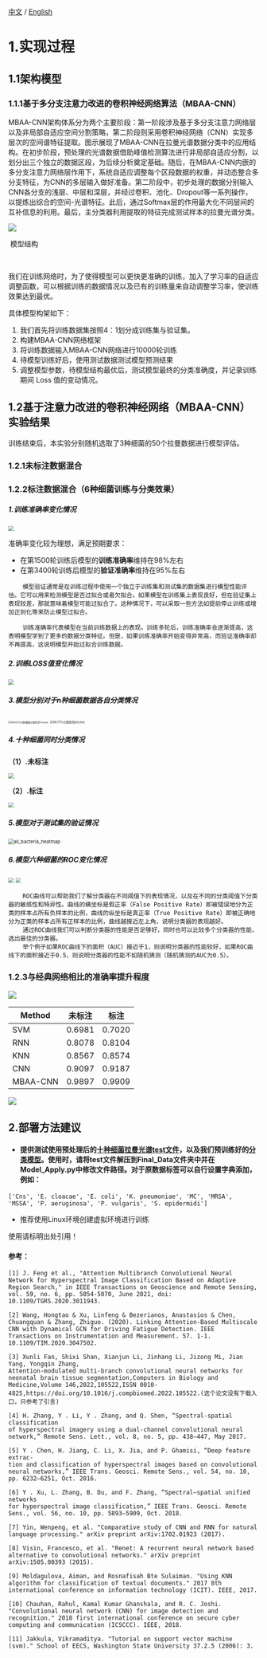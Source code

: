 [中文](./CN.md)  /  [English](./README.md)

# 1.实现过程

## 1.1架构模型

### 1.1.1基于多分支注意力改进的卷积神经网络算法（MBAA-CNN）

​		MBAA-CNN架构体系分为两个主要阶段：第一阶段涉及基于多分支注意力网络层以及非局部自适应空间分割策略，第二阶段则采用卷积神经网络（CNN）实现多层次的空间谱特征提取。图示展现了MBAA-CNN在拉曼光谱数据分类中的应用结构。在初步阶段，预处理的光谱数据借助峰值检测算法进行非局部自适应分割，以划分出三个独立的数据区段，为后续分析奠定基础。随后，在MBAA-CNN内嵌的多分支注意力网络层作用下，系统自适应调整每个区段数据的权重，并动态整合多分支特征，为CNN的多层输入做好准备。第二阶段中，初步处理的数据分别输入CNN各分支的浅层、中层和深层，并经过卷积、池化、Dropout等一系列操作，以提炼出综合的空间-光谱特征。此后，通过Softmax层的作用最大化不同层间的互补信息的利用。最后，主分类器利用提取的特征完成测试样本的拉曼光谱分类。

![](https://s2.loli.net/2024/01/04/ZBG6MHalDo5pUnj.png)	

​																			模型结构

​	

​	我们在训练网络时，为了使得模型可以更快更准确的训练，加入了学习率的自适应调整函数，可以根据训练的数据情况以及已有的训练量来自动调整学习率，使训练效果达到最优。

具体模型构架如下：	

1. 我们首先将训练数据集按照4：1划分成训练集与验证集。
2. 构建MBAA-CNN网络框架
3. 将训练数据输入MBAA-CNN网络进行10000轮训练
4. 待模型训练好后，使用测试数据测试模型预测结果
5. 调整模型参数，待模型结构最优后，测试模型最终的分类准确度，并记录训练期间 Loss 值的变动情况。



## 1.2基于注意力改进的卷积神经网络（MBAA-CNN）实验结果

训练结束后，本实验分别随机选取了3种细菌的50个拉曼数据进行模型评估。

### 1.2.1未标注数据混合

### 1.2.2标注数据混合（6种细菌训练与分类效果）

##### 1.训练准确率变化情况

<img src="https://s2.loli.net/2024/01/04/vVLM1F6b9u2y7li.png" style="zoom:67%;" />

准确率变化较为理想，满足预期要求：

- 在第1500轮训练后模型的**训练准确率**维持在98%左右
- 在第3400轮训练后模型的**验证准确率**维持在95%左右

```
	模型验证通常是在训练过程中使用一个独立于训练集和测试集的数据集进行模型性能评估。它可以用来检测模型是否过拟合或者欠拟合。如果模型在训练集上表现良好，但在验证集上表现较差，那就意味着模型可能过拟合了。这种情况下，可以采取一些方法如提前停止训练或增加正则化等来防止模型过拟合。

	训练准确率代表模型在当前训练数据上的表现。训练多轮后，训练准确率会逐渐提高，这表明模型学到了更多的数据分类特征。但是，如果训练准确率开始变得非常高，而验证准确率却不再提高，这说明模型开始过拟合训练数据。
```

##### 2.训练LOSS值变化情况

<img src="https://s2.loli.net/2024/01/04/GXWKuys8DNzIALM.png" style="zoom:67%;" />

##### 3.模型分别对于n种细菌数据各自分类情况

<img src="./img/98.833%四种细菌分类情况Process.png" alt="98.833%四种细菌分类情况Process" style="zoom: 33%;" />

<img src="./img/98.75%分类情况process.png" alt="98.75%分类情况process" style="zoom: 40%;" />

##### 4.十种细菌同时分类情况

**（1）.未标注**

<img src="https://s2.loli.net/2024/01/04/eCnNmoRU6cQVF1A.png" style="zoom:67%;" />

**（2）.标注**

<img src="https://s2.loli.net/2024/01/04/6DOsFjiCPTaumoI.png" style="zoom:67%;" />

##### 5.模型对于测试集的验证情况

<img src="https://s2.loli.net/2024/01/04/AiR4Hmg9Q1YnhZ5.png" alt="all_bacteria_heatmap" style="zoom: 67%;" />

##### 6.模型六种细菌的ROC变化情况

<img src="https://s2.loli.net/2024/01/04/376jQY45r9hOtem.png" style="zoom:67%;" />

<img src="https://s2.loli.net/2024/01/04/yWE2xT6fCgALRi5.png" style="zoom: 67%;" />

```
	ROC曲线可以帮助我们了解分类器在不同阈值下的表现情况，以及在不同的分类阈值下分类器的敏感性和特异性。曲线的横坐标是假正率（False Positive Rate）即被错误地分为正类的样本占所有负样本的比例，曲线的纵坐标是真正率（True Positive Rate）即被正确地分为正类的样本占所有正样本的比例，曲线越接近左上角，说明分类器的表现越好。
	通过ROC曲线我们可以判断分类器的性能是否足够好，同时也可以比较多个分类器的性能，选出最佳的分类器。
	举个例子如果ROC曲线下的面积（AUC）接近于1，则说明分类器的性能较好，如果ROC曲线下的面积接近于0.5，则说明分类器的性能不如随机猜测（随机猜测的AUC为0.5）。
```

### 1.2.3与经典网络相比的准确率提升程度

![](https://s2.loli.net/2024/01/04/xlWHQi4wUv3M8bX.png)

| Method   | 未标注 | 标注   |
| -------- | ------ | ------ |
| SVM      | 0.6981 | 0.7020 |
| RNN      | 0.8078 | 0.8104 |
| KNN      | 0.8567 | 0.8574 |
| CNN      | 0.9097 | 0.9187 |
| MBAA-CNN | 0.9897 | 0.9909 |



![](https://s2.loli.net/2024/01/04/XcWEgGSzbC2TmKJ.png)

## 2.部署方法建议

- #### 提供测试使用预处理后的[十种细菌拉曼光谱test文件](https://drive.google.com/file/d/1WeH_uRzx1HT1DCyYilERKbZkCHOnwRav/view?usp=drive_link)，以及我们预训练好的[分类模型](https://drive.google.com/file/d/12Q4Vd-eN2-rNCBofm0dYQdozMhqTJg34/view?usp=drive_link)。使用时，请将test文件解压到Final_Data文件夹中并在Model_Apply.py中修改文件路径。对于原数据标签可以自行设置字典添加，例如：

```
['Cns', 'E. cloacae', 'E. coli', 'K. pneumoniae', 'MC', 'MRSA', 'MSSA', 'P. aeruginosa', 'P. vulgaris', 'S. epidermidi']
```

- 推荐使用Linux环境创建虚拟环境进行训练





使用请标明出处引用！

#### **参考：**

```
[1] J. Feng et al., "Attention Multibranch Convolutional Neural Network for Hyperspectral Image Classification Based on Adaptive Region Search," in IEEE Transactions on Geoscience and Remote Sensing, vol. 59, no. 6, pp. 5054-5070, June 2021, doi: 10.1109/TGRS.2020.3011943.

[2] Wang, Hongtao & Xu, Linfeng & Bezerianos, Anastasios & Chen, Chuangquan & Zhang, Zhiguo. (2020). Linking Attention-Based Multiscale CNN with Dynamical GCN for Driving Fatigue Detection. IEEE Transactions on Instrumentation and Measurement. 57. 1-1. 10.1109/TIM.2020.3047502. 

[3] Xunli Fan, Shixi Shan, Xianjun Li, Jinhang Li, Jizong Mi, Jian Yang, Yongqin Zhang,
Attention-modulated multi-branch convolutional neural networks for neonatal brain tissue segmentation,Computers in Biology and Medicine,Volume 146,2022,105522,ISSN 0010-4825,https://doi.org/10.1016/j.compbiomed.2022.105522.(这个论文没有下载入口，只参考了引言)

[4] H. Zhang, Y . Li, Y . Zhang, and Q. Shen, “Spectral-spatial classification
of hyperspectral imagery using a dual-channel convolutional neural
network,” Remote Sens. Lett., vol. 8, no. 5, pp. 438–447, May 2017.

[5] Y . Chen, H. Jiang, C. Li, X. Jia, and P. Ghamisi, “Deep feature extrac-
tion and classification of hyperspectral images based on convolutional
neural networks,” IEEE Trans. Geosci. Remote Sens., vol. 54, no. 10,
pp. 6232–6251, Oct. 2016.

[6] Y . Xu, L. Zhang, B. Du, and F. Zhang, “Spectral–spatial unified networks
for hyperspectral image classification,” IEEE Trans. Geosci. Remote
Sens., vol. 56, no. 10, pp. 5893–5909, Oct. 2018.

[7] Yin, Wenpeng, et al. "Comparative study of CNN and RNN for natural language processing." arXiv preprint arXiv:1702.01923 (2017).

[8] Visin, Francesco, et al. "Renet: A recurrent neural network based alternative to convolutional networks." arXiv preprint arXiv:1505.00393 (2015).

[9] Moldagulova, Aiman, and Rosnafisah Bte Sulaiman. "Using KNN algorithm for classification of textual documents." 2017 8th international conference on information technology (ICIT). IEEE, 2017.

[10] Chauhan, Rahul, Kamal Kumar Ghanshala, and R. C. Joshi. "Convolutional neural network (CNN) for image detection and recognition." 2018 first international conference on secure cyber computing and communication (ICSCCC). IEEE, 2018.

[11] Jakkula, Vikramaditya. "Tutorial on support vector machine (svm)." School of EECS, Washington State University 37.2.5 (2006): 3.

```

